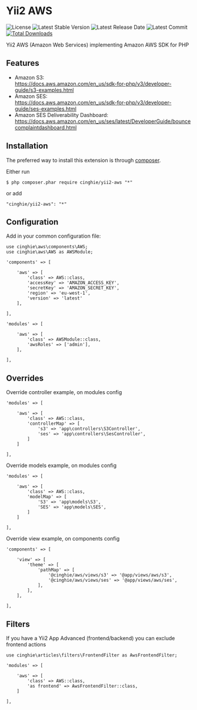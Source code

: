 # Yii2 AWS

![License](https://img.shields.io/packagist/l/cinghie/yii2-aws.svg)
![Latest Stable Version](https://img.shields.io/github/release/cinghie/yii2-aws.svg)
![Latest Release Date](https://img.shields.io/github/release-date/cinghie/yii2-aws.svg)
![Latest Commit](https://img.shields.io/github/last-commit/cinghie/yii2-aws.svg)
[![Total Downloads](https://img.shields.io/packagist/dt/cinghie/yii2-aws.svg)](https://packagist.org/packages/cinghie/yii2-aws)

Yii2 AWS (Amazon Web Services) implementing Amazon AWS SDK for PHP

Features
-----------------

 - Amazon S3:  
 https://docs.aws.amazon.com/en_us/sdk-for-php/v3/developer-guide/s3-examples.html
 - Amazon SES:  
 https://docs.aws.amazon.com/en_us/sdk-for-php/v3/developer-guide/ses-examples.html
 - Amazon SES Deliverability Dashboard:  
 https://docs.aws.amazon.com/en_us/ses/latest/DeveloperGuide/bouncecomplaintdashboard.html

Installation
-----------------

The preferred way to install this extension is through [composer](http://getcomposer.org/download/).

Either run

```
$ php composer.phar require cinghie/yii2-aws "*"
```

or add

```
"cinghie/yii2-aws": "*"
```

## Configuration

Add in your common configuration file:

```
use cinghie\aws\components\AWS;
use cinghie\aws\AWS as AWSModule;

'components' => [

    'aws' => [
    	'class' => AWS::class,
    	'accessKey' => 'AMAZON_ACCESS_KEY',
    	'secretKey' => 'AMAZON_SECRET_KEY',
    	'region' => 'eu-west-1',
    	'version' => 'latest'
    ],
    
],

'modules' => [

	'aws' => [
		'class' => AWSModule::class,
		'awsRoles' => ['admin'],
	],

],

```

## Overrides

Override controller example, on modules config

```
'modules' => [ 
	
	'aws' => [ 
		'class' => AWS::class,
		'controllerMap' => [
			's3' => 'app\controllers\S3Controller',
			'ses' => 'app\controllers\SesController',
		]
	]
	
],
```

Override models example, on modules config

```
'modules' => [ 
	
	'aws' => [ 
		'class' => AWS::class,
		'modelMap' => [
			'S3' => 'app\models\S3',
			'SES' => 'app\models\SES',
		]
	]
	
],
```

Override view example, on components config

```
'components' => [ 

	'view' => [
		'theme' => [
			'pathMap' => [
				'@cinghie/aws/views/s3' => '@app/views/aws/s3',
				'@cinghie/aws/views/ses' => '@app/views/aws/ses',
			],
		],
	],
	
],
```

## Filters

If you have a Yii2 App Advanced (frontend/backend) you can exclude frontend actions 

```
use cinghie\articles\filters\FrontendFilter as AwsFrontendFilter;

'modules' => [ 
	
	'aws' => [ 
		'class' => AWS::class,
		'as frontend' => AwsFrontendFilter::class,
	]
	
],
```
